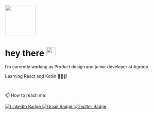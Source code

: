 <img src="https://media.giphy.com/media/Wj116ZszUZEwRIoz0j/giphy.gif" width="100px"/>
<h1>
  hey there
  <img src="https://media.giphy.com/media/hvRJCLFzcasrR4ia7z/giphy.gif" width="30px"/>
</h1>
<p>I’m currently working as Product design and junior developer at Agroop.</p> 
<p>Learning React and Kotlin 👨🏻‍💻!</p> </br>

📫 How to reach me:
<div id="badges">
  <a href="https://www.linkedin.com/in/rod89/">
    <img src="https://img.shields.io/badge/LinkedIn-blue?style=for-the-badge&logo=linkedin&logoColor=white" alt="LinkedIn Badge"/>
  </a>
  <a href="mailto:rodrigues.dgm@gmail.com">
    <img src="https://img.shields.io/badge/Gmail-D14836?style=for-the-badge&logo=gmail&logoColor=white" alt="Gmail Badge"/>
  <a href="https://twitter.com/rodrigues_dgm">
    <img src="https://img.shields.io/badge/Twitter-blue?style=for-the-badge&logo=twitter&logoColor=white" alt="Twitter Badge"/>
  </a>
</div>
<!--  daily.dev BOOKMARKS:START -->
<!--  daily.dev BOOKMARKS:END -->

